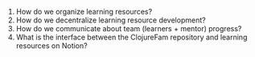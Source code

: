 1. How do we organize learning resources?
2. How do we decentralize learning resource development?
3. How do we communicate about team (learners + mentor) progress?
4. What is the interface between the ClojureFam repository and learning
   resources on Notion?
